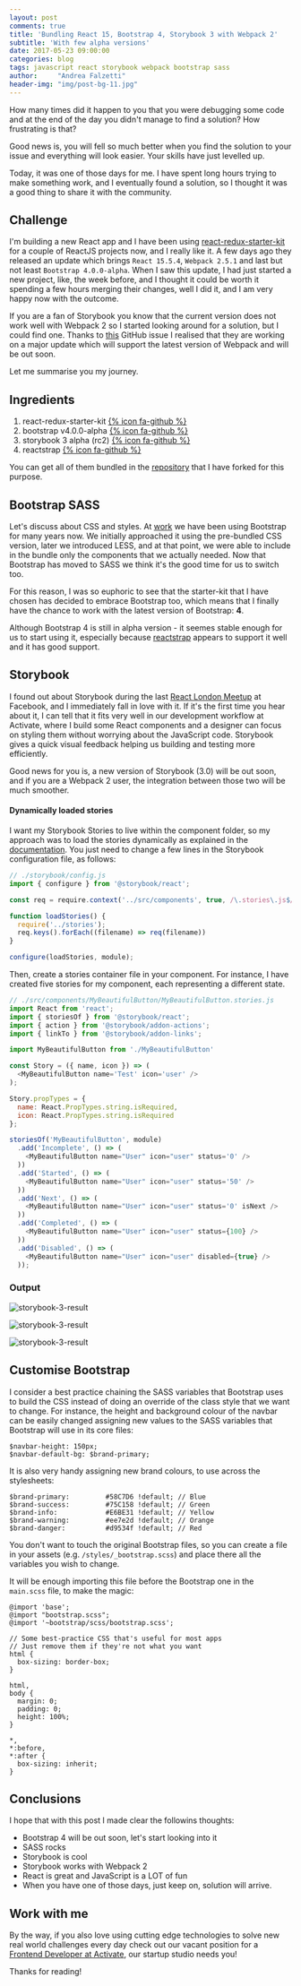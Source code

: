 ```yaml
---
layout: post
comments: true
title: 'Bundling React 15, Bootstrap 4, Storybook 3 with Webpack 2'
subtitle: 'With few alpha versions'
date: 2017-05-23 09:00:00
categories: blog
tags: javascript react storybook webpack bootstrap sass
author:     "Andrea Falzetti"
header-img: "img/post-bg-11.jpg"
---
```


How many times did it happen to you that you were debugging some code and at the end of the day you didn't manage to find a solution? How frustrating is that?

Good news is, you will fell so much better when you find the solution to your issue and everything will look easier. Your skills have just levelled up.

Today, it was one of those days for me. I have spent long hours trying to make something work, and I eventually found a solution, so I thought it was a good thing to share it with the community.

## Challenge

I'm building a new React app and I have been using [react-redux-starter-kit](https://github.com/davezuko/react-redux-starter-kit) for a couple of ReactJS projects now, and I really like it. A few days ago they released an update which brings `React 15.5.4`, `Webpack 2.5.1` and last but not least `Bootstrap 4.0.0-alpha`. When I saw this update, I had just started a new project, like, the week before, and I thought it could be worth it spending a few hours merging their changes, well I did it, and I am very happy now with the outcome.

If you are a fan of Storybook you know that the current version does not work well with Webpack 2 so I started looking around for a solution, but I could find one. Thanks to [this](https://github.com/storybooks/storybook/issues/1046#issuecomment-304324567) GitHub issue I realised that they are working on a major update which will support the latest version of Webpack and will be out soon.

Let me summarise you my journey.

## Ingredients

1. react-redux-starter-kit [{% icon fa-github %}](https://github.com/davezuko/react-redux-starter-kit)
1. bootstrap v4.0.0-alpha [{% icon fa-github %}](https://github.com/twbs/bootstrap/tree/v4-npm)
1. storybook 3 alpha (rc2) [{% icon fa-github %}](https://github.com/storybooks/storybook/issues/1046#issuecomment-304360179)
1. reactstrap [{% icon fa-github %}](https://github.com/reactstrap/reactstrap)

You can get all of them bundled in the [repository](https://github.com/andreafalzetti/react-redux-starter-kit) that I have forked for this purpose.

## Bootstrap SASS

Let's discuss about CSS and styles. At [work](http://activate.co.uk) we have been using Bootstrap for many years now. We initially approached it using the pre-bundled CSS version, later we introduced LESS, and at that point, we were able to include in the bundle only the components that we actually needed. Now that Bootstrap has moved to SASS we think it's the good time for us to switch too.

For this reason, I was so euphoric to see that the starter-kit that I have chosen has decided to embrace Bootstrap too, which means that I finally have the chance to work with the latest version of Bootstrap: **4**.

Although Bootstrap 4 is still in alpha version - it seemes stable enough for us to start using it, especially because [reactstrap](https://reactstrap.github.io/) appears to support it well and it has good support.

## Storybook

I found out about Storybook during the last [React London Meetup](https://www.youtube.com/watch?v=UxbQ-cGnoCE&index=1&list=PLW6ORi0XZU0BL3Up9mXpP75ilJBDOjMsQ) at Facebook, and I immediately fall in love with it. If it's the first time you hear about it, I can tell that it fits very well in our development workflow at Activate, where I build some React components and a designer can focus on styling them without worrying about the JavaScript code. Storybook gives a quick visual feedback helping us building and testing more efficiently.

Good news for you is, a new version of Storybook (3.0) will be out soon, and if you are a Webpack 2 user, the integration between those two will be much smoother.

#### Dynamically loaded stories

I want my Storybook Stories to live within the component folder, so my approach was to load the stories dynamically as explained in the [documentation](). You just need to change a few lines in the Storybook configuration file, as follows:

```js
// ./storybook/config.js
import { configure } from '@storybook/react';

const req = require.context('../src/components', true, /\.stories\.js$/)

function loadStories() {
  require('../stories');
  req.keys().forEach((filename) => req(filename))
}

configure(loadStories, module);
```

Then, create a stories container file in your component. For instance, I have created five stories for my component, each representing a different state.

```js
// ./src/components/MyBeautifulButton/MyBeautifulButton.stories.js
import React from 'react';
import { storiesOf } from '@storybook/react';
import { action } from '@storybook/addon-actions';
import { linkTo } from '@storybook/addon-links';

import MyBeautifulButton from './MyBeautifulButton'

const Story = ({ name, icon }) => (
  <MyBeautifulButton name='Test' icon='user' />
);

Story.propTypes = {
  name: React.PropTypes.string.isRequired,
  icon: React.PropTypes.string.isRequired
};

storiesOf('MyBeautifulButton', module)
  .add('Incomplete', () => (
    <MyBeautifulButton name="User" icon="user" status='0' />
  ))
  .add('Started', () => (
    <MyBeautifulButton name="User" icon="user" status='50' />
  ))  
  .add('Next', () => (
    <MyBeautifulButton name="User" icon="user" status='0' isNext />
  ))  
  .add('Completed', () => (
    <MyBeautifulButton name="User" icon="user" status={100} />
  ))
  .add('Disabled', () => (
    <MyBeautifulButton name="User" icon="user" disabled={true} />
  ));
```

### Output

![storybook-3-result]({{site.baseurl}}/img/2017/05/storybook-3-state-started.jpg)

![storybook-3-result]({{site.baseurl}}/img/2017/05/storybook-3-state-completed.jpg)

![storybook-3-result]({{site.baseurl}}/img/2017/05/storybook-3-bootstrap-buttons.jpg)

## Customise Bootstrap

I consider a best practice chaining the SASS variables that Bootstrap uses to build the CSS instead of doing an override of the class style that we want to change. For instance, the height and background colour of the navbar can be easily changed assigning new values to the SASS variables that Bootstrap will use in its core files:

```
$navbar-height: 150px;
$navbar-default-bg: $brand-primary;
```

It is also very handy assigning new brand colours, to use across the stylesheets:

```
$brand-primary:         #58C7D6 !default; // Blue
$brand-success:         #75C158 !default; // Green
$brand-info:            #E6BE31 !default; // Yellow
$brand-warning:         #ee7e2d !default; // Orange
$brand-danger:          #d9534f !default; // Red
```

You don't want to touch the original Bootstrap files, so you can create a file in your assets (e.g. `/styles/_bootstrap.scss`) and place there all the variables you wish to change.

It will be enough importing this file before the Bootstrap one in the `main.scss` file, to make the magic:

```
@import 'base';
@import "bootstrap.scss";
@import '~bootstrap/scss/bootstrap.scss';

// Some best-practice CSS that's useful for most apps
// Just remove them if they're not what you want
html {
  box-sizing: border-box;
}

html,
body {
  margin: 0;
  padding: 0;
  height: 100%;
}

*,
*:before,
*:after {
  box-sizing: inherit;
}
```

## Conclusions

I hope that with this post I made clear the followins thoughts:

* Bootstrap 4 will be out soon, let's start looking into it
* SASS rocks
* Storybook is cool
* Storybook works with Webpack 2
* React is great and JavaScript is a LOT of fun
* When you have one of those days, just keep on, solution will arrive.

## Work with me
By the way, if you also love using cutting edge technologies to solve new real world challenges every day check out our vacant position for a [Frontend Developer at Activate](http://bit.ly/Activate-Jobs-FrontEnd), our startup studio needs you!

Thanks for reading!
